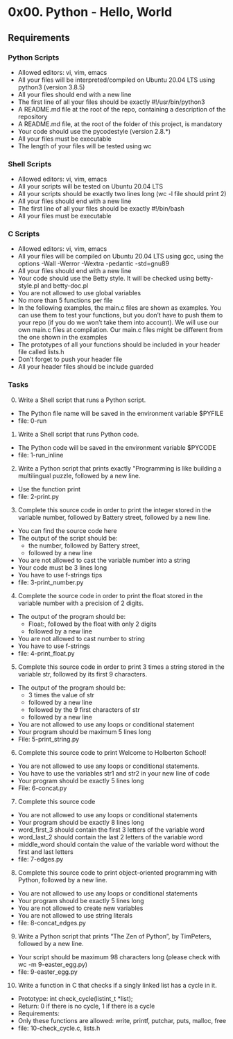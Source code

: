 # 0x00. Python - Hello, World

## Requirements

### Python Scripts

- Allowed editors: vi, vim, emacs
- All your files will be interpreted/compiled on Ubuntu 20.04 LTS using python3 (version 3.8.5)
- All your files should end with a new line
- The first line of all your files should be exactly #!/usr/bin/python3
- A README.md file at the root of the repo, containing a description of the repository
- A README.md file, at the root of the folder of this project, is mandatory
- Your code should use the pycodestyle (version 2.8.*)
- All your files must be executable
- The length of your files will be tested using wc
### Shell Scripts

- Allowed editors: vi, vim, emacs
- All your scripts will be tested on Ubuntu 20.04 LTS
- All your scripts should be exactly two lines long (wc -l file should print 2)
- All your files should end with a new line
- The first line of all your files should be exactly #!/bin/bash
- All your files must be executable

### C Scripts
- Allowed editors: vi, vim, emacs
- All your files will be compiled on Ubuntu 20.04 LTS using gcc, using the options -Wall -Werror -Wextra -pedantic -std=gnu89
- All your files should end with a new line
- Your code should use the Betty style. It will be checked using betty-style.pl and betty-doc.pl
- You are not allowed to use global variables
- No more than 5 functions per file
- In the following examples, the main.c files are shown as examples. You can use them to test your functions, but you don’t have to push them to your repo (if you do we won’t take them into account). We will use our own main.c files at compilation. Our main.c files might be different from the one shown in the examples
- The prototypes of all your functions should be included in your header file called lists.h
- Don’t forget to push your header file
- All your header files should be include guarded

### Tasks

0. Write a Shell script that runs a Python script.
- The Python file name will be saved in the environment variable $PYFILE
- file: 0-run

1. Write a Shell script that runs Python code.
- The Python code will be saved in the environment variable $PYCODE
- file: 1-run_inline

2. Write a Python script that prints exactly "Programming is like building a multilingual puzzle, followed by a new line.
- Use the function print
- file: 2-print.py

3. Complete this source code in order to print the integer stored in the variable number, followed by Battery street, followed by a new line.
- You can find the source code here
- The output of the script should be:
	- the number, followed by Battery street,
	- followed by a new line
- You are not allowed to cast the variable number into a string
- Your code must be 3 lines long
- You have to use f-strings tips
- file: 3-print_number.py

4. Complete the source code in order to print the float stored in the variable number with a precision of 2 digits.
- The output of the program should be:
	- Float:, followed by the float with only 2 digits
	- followed by a new line
- You are not allowed to cast number to string
- You have to use f-strings
- file: 4-print_float.py

5. Complete this source code in order to print 3 times a string stored in the variable str, followed by its first 9 characters.
- The output of the program should be:
	- 3 times the value of str
	- followed by a new line
	- followed by the 9 first characters of str
	- followed by a new line
- You are not allowed to use any loops or conditional statement
- Your program should be maximum 5 lines long
- File: 5-print_string.py

6. Complete this source code to print Welcome to Holberton School!
- You are not allowed to use any loops or conditional statements.
- You have to use the variables str1 and str2 in your new line of code
- Your program should be exactly 5 lines long
- File: 6-concat.py

7. Complete this source code
- You are not allowed to use any loops or conditional statements
- Your program should be exactly 8 lines long
- word_first_3 should contain the first 3 letters of the variable word
- word_last_2 should contain the last 2 letters of the variable word
- middle_word should contain the value of the variable word without the first and last letters
- file: 7-edges.py

8. Complete this source code to print object-oriented programming with Python, followed by a new line.
- You are not allowed to use any loops or conditional statements
- Your program should be exactly 5 lines long
- You are not allowed to create new variables
- You are not allowed to use string literals
- file: 8-concat_edges.py

9. Write a Python script that prints “The Zen of Python”, by TimPeters, followed by a new line.
- Your script should be maximum 98 characters long (please check with wc -m 9-easter_egg.py)
- file: 9-easter_egg.py

10. Write a function in C that checks if a singly linked list has a cycle in it.
- Prototype: int check_cycle(listint_t *list);
- Return: 0 if there is no cycle, 1 if there is a cycle
- Requirements:
- Only these functions are allowed: write, printf, putchar, puts, malloc, free
- file: 10-check_cycle.c, lists.h




